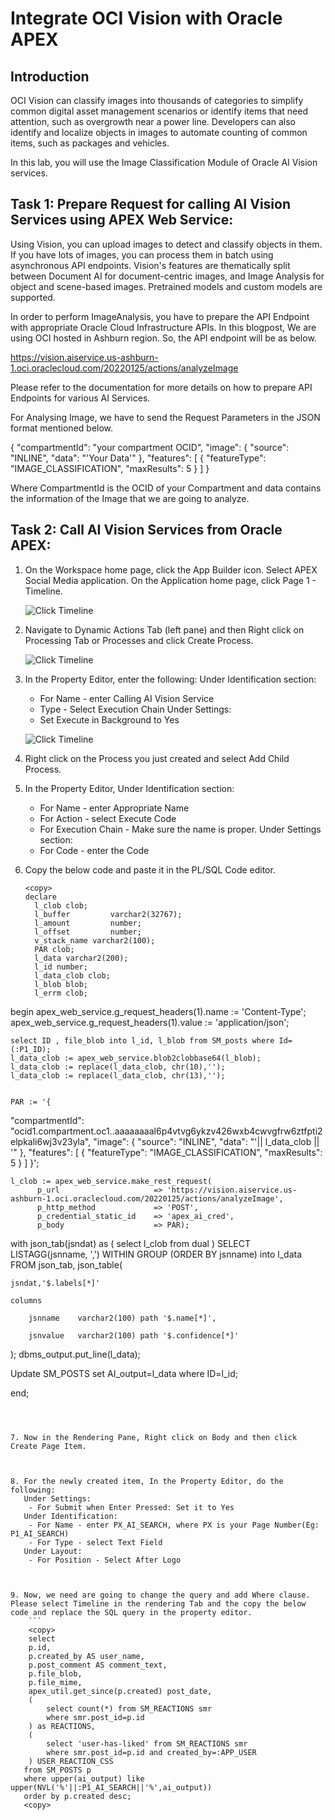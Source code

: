 # Integrate OCI Vision with Oracle APEX

## Introduction

OCI Vision can classify images into thousands of categories to simplify common digital asset management scenarios or identify items that need attention, such as overgrowth near a power line. Developers can also identify and localize objects in images to automate counting of common items, such as packages and vehicles.

In this lab, you will use the Image Classification Module of Oracle AI Vision services.

## Task 1: Prepare Request for calling AI Vision Services using APEX Web Service:

Using Vision, you can upload images to detect and classify objects in them. If you have lots of images, you can process them in batch using asynchronous API endpoints. Vision's features are thematically split between Document AI for document-centric images, and Image Analysis for object and scene-based images. Pretrained models and custom models are supported.

In order to perform ImageAnalysis, you have to prepare the API Endpoint with appropriate Oracle Cloud Infrastructure APIs. In this blogpost, We are using OCI hosted in Ashburn region. So, the API endpoint will be as below.


https://vision.aiservice.us-ashburn-1.oci.oraclecloud.com/20220125/actions/analyzeImage

Please refer to the documentation for more details on how to prepare API Endpoints for various AI Services.

For Analysing Image, we have to send the Request Parameters in the JSON format mentioned below.

{
  "compartmentId": "your compartment OCID",
   "image": {
    "source": "INLINE",
    "data": "'Your Data'"
  },
  "features": [
    {
      "featureType": "IMAGE_CLASSIFICATION",
      "maxResults": 5
    }
  ]
}


Where CompartmentId is the OCID of your Compartment and data contains the information of the Image that we are going to analyze.




## Task 2: Call AI Vision Services from Oracle APEX:


1. On the Workspace home page, click the App Builder icon. Select APEX Social Media application. On the Application home page, click Page 1 - Timeline.

   ![Click Timeline](images/timeline.png " ")

2. Navigate to Dynamic Actions Tab (left pane) and then Right click on Processing Tab or Processes and click Create Process.

   ![Click Timeline](images/processing.png " ")

3. In the Property Editor, enter the following:
   Under Identification section:
    - For Name - enter Calling AI Vision Service
    - Type - Select Execution Chain
   Under Settings:
    - Set Execute in Background to Yes

   ![Click Timeline](images/processing.png " ")

4. Right click on the Process you just created and select Add Child Process.


5. In the Property Editor,
   Under Identification section:
    - For Name - enter Appropriate Name
    - For Action - select Execute Code
    - For Execution Chain - Make sure the name is proper.
   Under Settings section:
    - For Code - enter the Code

6. Copy the below code and paste it in the PL/SQL Code editor.

   ```
   <copy>
   declare
     l_clob clob;
     l_buffer         varchar2(32767);
     l_amount         number;
     l_offset         number;
     v_stack_name varchar2(100);
     PAR clob;
     l_data varchar2(200);
     l_id number;
     l_data_clob clob;
     l_blob blob;
     l_errm clob;
  begin
    apex_web_service.g_request_headers(1).name := 'Content-Type';
    apex_web_service.g_request_headers(1).value := 'application/json';

    select ID , file_blob into l_id, l_blob from SM_posts where Id=(:P1_ID);
    l_data_clob := apex_web_service.blob2clobbase64(l_blob);
    l_data_clob := replace(l_data_clob, chr(10),'');
    l_data_clob := replace(l_data_clob, chr(13),'');


    PAR := '{
  "compartmentId": "ocid1.compartment.oc1..aaaaaaaal6p4vtvg6ykzv426wxb4cwvgfrw6ztfpti2elpkali6wj3v23yla",
   "image": {
    "source": "INLINE",
    "data": "'|| l_data_clob || '"
  },
  "features": [
    {
      "featureType": "IMAGE_CLASSIFICATION",
      "maxResults": 5
    }
  ]
}';

    l_clob := apex_web_service.make_rest_request(
          p_url                     => 'https://vision.aiservice.us-ashburn-1.oci.oraclecloud.com/20220125/actions/analyzeImage',
          p_http_method             => 'POST',
          p_credential_static_id    => 'apex_ai_cred',
          p_body                    => PAR);

   with json_tab(jsndat) as (
   select l_clob
   from   dual )
   SELECT  LISTAGG(jsnname, ',')
   WITHIN GROUP (ORDER BY jsnname)
   into l_data
   FROM   json_tab, json_table(

    jsndat,'$.labels[*]'

    columns

        jsnname    varchar2(100) path '$.name[*]',

        jsnvalue   varchar2(100) path '$.confidence[*]'
);
dbms_output.put_line(l_data);

Update SM_POSTS set AI_output=l_data where ID=l_id;

end;
<copy>
```



7. Now in the Rendering Pane, Right click on Body and then click Create Page Item.



8. For the newly created item, In the Property Editor, do the following:
   Under Settings:
    - For Submit when Enter Pressed: Set it to Yes
   Under Identification:
    - For Name - enter PX_AI_SEARCH, where PX is your Page Number(Eg: P1_AI_SEARCH)
    - For Type - select Text Field
   Under Layout:
    - For Position - Select After Logo



9. Now, we need are going to change the query and add Where clause.
Please select Timeline in the rendering Tab and the copy the below code and replace the SQL query in the property editor.
    ```
    <copy>
    select
    p.id,
    p.created_by AS user_name,
    p.post_comment AS comment_text,
    p.file_blob,
    p.file_mime,
    apex_util.get_since(p.created) post_date,
    (
        select count(*) from SM_REACTIONS smr
        where smr.post_id=p.id
    ) as REACTIONS,
    (
        select 'user-has-liked' from SM_REACTIONS smr
        where smr.post_id=p.id and created_by=:APP_USER
    ) USER_REACTION_CSS
   from SM_POSTS p
   where upper(ai_output) like upper(NVL('%'||:P1_AI_SEARCH||'%',ai_output))
   order by p.created desc;
   <copy>
   ```
